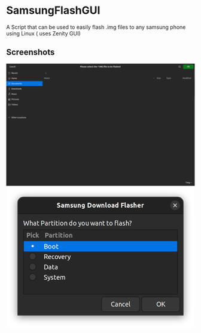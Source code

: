 # SamsungFlashGUI
A Script that can be used to easily flash .img files to any samsung phone using Linux ( uses Zenity GUI)
## Screenshots
<img src="Images/FileSelect.png" width="600px" > <img src="Images/SelectPart.png" width="600px" >
